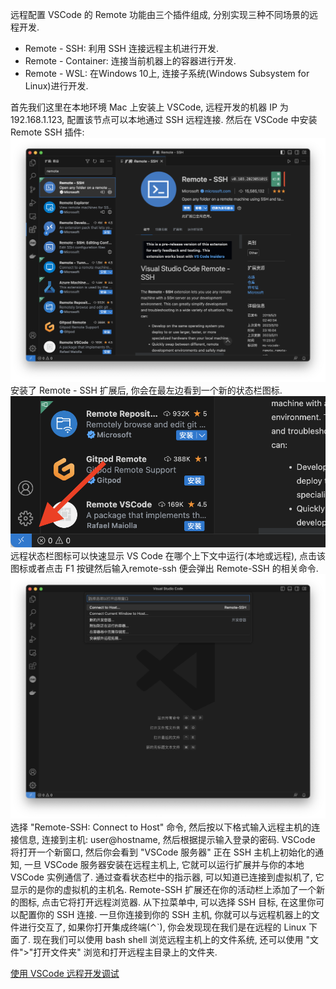 远程配置
VSCode 的 Remote 功能由三个插件组成, 分别实现三种不同场景的远程开发.

- Remote - SSH: 利用 SSH 连接远程主机进行开发.
- Remote - Container: 连接当前机器上的容器进行开发.
- Remote - WSL: 在Windows 10上, 连接子系统(Windows Subsystem for Linux)进行开发.

首先我们这里在本地环境 Mac 上安装上 VSCode, 远程开发的机器 IP 为 192.168.1.123, 配置该节点可以本地通过 SSH 远程连接. 然后在 VSCode 中安装 Remote SSH 插件:
![VSCode 安装扩展](/images/devtools/vscode/extension.png)
安装了 Remote - SSH 扩展后, 你会在最左边看到一个新的状态栏图标.
![VSCode 安装扩展](/images/devtools/vscode/statusbar.png)
远程状态栏图标可以快速显示 VS Code 在哪个上下文中运行(本地或远程), 点击该图标或者点击 F1 按键然后输入remote-ssh 便会弹出 Remote-SSH 的相关命令.
![VSCode 安装扩展](/images/devtools/vscode/connect.png)
选择 "Remote-SSH: Connect to Host" 命令, 然后按以下格式输入远程主机的连接信息, 连接到主机: user@hostname, 然后根据提示输入登录的密码.
VSCode 将打开一个新窗口, 然后你会看到 "VSCode 服务器" 正在 SSH 主机上初始化的通知, 一旦 VSCode 服务器安装在远程主机上, 它就可以运行扩展并与你的本地 VSCode 实例通信了. 通过查看状态栏中的指示器, 可以知道已连接到虚拟机了, 它显示的是你的虚拟机的主机名.
Remote-SSH 扩展还在你的活动栏上添加了一个新的图标, 点击它将打开远程浏览器. 从下拉菜单中, 可以选择 SSH 目标, 在这里你可以配置你的 SSH 连接.
一旦你连接到你的 SSH 主机, 你就可以与远程机器上的文件进行交互了, 如果你打开集成终端(⌃`), 你会发现现在我们是在远程的 Linux 下面了.
现在我们可以使用 bash shell 浏览远程主机上的文件系统, 还可以使用 "文件">"打开文件夹" 浏览和打开远程主目录上的文件夹.

[使用 VSCode 远程开发调试](https://www.qikqiak.com/post/use-vscode-remote-dev-debug/)